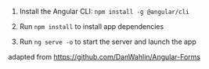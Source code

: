 1. Install the Angular CLI: `npm install -g @angular/cli`

2. Run `npm install` to install app dependencies

3. Run `ng serve -o` to start the server and launch the app


adapted from https://github.com/DanWahlin/Angular-Forms